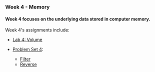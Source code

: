 ### Week 4 - Memory
#### Week 4 focuses on the underlying data stored in computer memory. 

Week 4's assignments include:
* [Lab 4: Volume](https://cs50.harvard.edu/x/2023/labs/4/volume/)

* [Problem Set 4](https://cs50.harvard.edu/x/2023/psets/4/):
  - [Filter](https://cs50.harvard.edu/x/2023/psets/4/filter/more/)
  - [Reverse](https://cs50.harvard.edu/x/2023/psets/4/reverse/)

